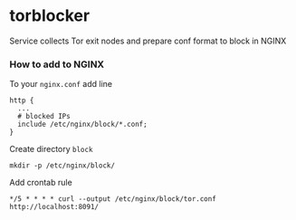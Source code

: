 # torblocker
Service collects Tor exit nodes and prepare conf format to block in NGINX

### How to add to NGINX
To your `nginx.conf` add line
```shell script
http {
  ...
  # blocked IPs
  include /etc/nginx/block/*.conf;
}
```

Create directory `block`
```shell script
mkdir -p /etc/nginx/block/
```

Add crontab rule
```shell script
*/5 * * * * curl --output /etc/nginx/block/tor.conf http://localhost:8091/
```
